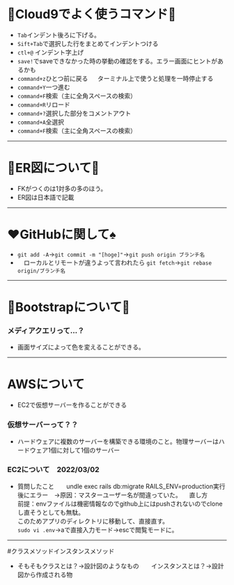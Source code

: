 # :custard:Cloud9でよく使うコマンド:custard:

* `Tab`インデント後ろに下げる。
* `Sift+Tab`で選択した行をまとめてインデントつける
* `ctl+@` インデント字上げ
* `save!`でsaveできなかった時の挙動の確認をする。エラー画面にヒントがあるかも
* `command+z`ひとつ前に戻る &emsp; ターミナル上で使うと処理を一時停止する
* `command+Y`一つ進む
* `command+F`検索（主に全角スペースの検索）
* `command+R`リロード
* `command+?`選択した部分をコメントアウト
* `command+A`全選択
* `command+F`検索（主に全角スペースの検索）
---

# :crown:ER図について:doughnut:
* FKがつくのは1対多の多のほう。
* ER図は日本語で記載

---
# :hearts:GitHubに関して:spades:
* `git add -A`→`git commit -m "[hoge]"`→`git push origin ブランチ名`
* 　ローカルとリモートが違うよって言われたら
  `git fetch`→`git rebase origin/ブランチ名`
---
# :violin:Bootstrapについて:musical_keyboard:
### メディアクエリって…？
* 画面サイズによって色を変えることができる。


---
# AWSについて
* EC2で仮想サーバーを作ることができる
### 仮想サーバーって？？
* ハードウェアに複数のサーバーを構築できる環境のこと。物理サーバーはハードウェア1個に対して1個のサーバー
### EC2について　2022/03/02
* 質問したこと　　undle exec rails db:migrate RAILS_ENV=production実行後にエラー　→原因：マスターユーザー名が間違っていた。
　直し方<br>前提：envファイルは機密情報なのでgithub上にはpushされないのでcloneし直そうとしても無駄。<br>このためアプリのディレクトリに移動して、直接直す。<br>`sudo vi .env`→aで直接入力モード→escで閲覧モードに。
---
#クラスメソッドインスタンスメソッド
* そもそもクラスとは？→設計図のようなもの　　インスタンスとは？→設計図から作成される物

